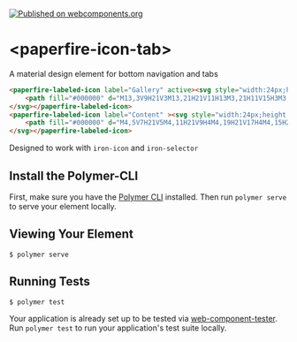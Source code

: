 [![Published on webcomponents.org](https://img.shields.io/badge/webcomponents.org-published-blue.svg?style=flat-square)](https://www.webcomponents.org/element/PaperfireElements/paperfire-labeled-icon)

# \<paperfire-icon-tab\>

A material design element for bottom navigation and tabs

<!--
```
<custom-element-demo>
  <template>
    <link rel="import" href="paperfire-labeled-icon.html">
    <link rel="import" href="../iron-icon/iron-icon.html">
    <next-code-block></next-code-block>
  </template>
</custom-element-demo>
```
-->
```html
<paperfire-labeled-icon label="Gallery" active><svg style="width:24px;height:24px" viewBox="0 0 24 24">
    <path fill="#000000" d="M13,3V9H21V3M13,21H21V11H13M3,21H11V15H3M3,13H11V3H3V13Z" />
</svg></paperfire-labeled-icon>
<paperfire-labeled-icon label="Content" ><svg style="width:24px;height:24px" viewBox="0 0 24 24">
    <path fill="#000000" d="M4,5V7H21V5M4,11H21V9H4M4,19H21V17H4M4,15H21V13H4V15Z" />
</svg></paperfire-labeled-icon>
```

Designed to work with `iron-icon` and `iron-selector`

## Install the Polymer-CLI

First, make sure you have the [Polymer CLI](https://www.npmjs.com/package/polymer-cli) installed. Then run `polymer serve` to serve your element locally.

## Viewing Your Element

```
$ polymer serve
```

## Running Tests

```
$ polymer test
```

Your application is already set up to be tested via [web-component-tester](https://github.com/Polymer/web-component-tester). Run `polymer test` to run your application's test suite locally.
